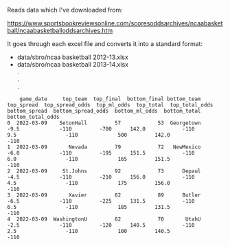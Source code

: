 Reads data which I've downloaded from:

https://www.sportsbookreviewsonline.com/scoresoddsarchives/ncaabasketball/ncaabasketballoddsarchives.htm

It goes through each excel file and converts it into a standard format:

* data/sbro/ncaa basketball 2012-13.xlsx
* data/sbro/ncaa basketball 2013-14.xlsx  
.  
.  
.



```
    game_date     top_team  top_final  bottom_final bottom_team  top_spread  top_spread_odds  top_ml_odds  top_total  top_total_odds  bottom_spread  bottom_spread_odds  bottom_ml_odds  bottom_total  bottom_total_odds
0  2022-03-09    SetonHall         57            53  Georgetown        -9.5             -110         -700      142.0            -110            9.5                -110             500         142.0               -110
1  2022-03-09       Nevada         79            72   NewMexico        -6.0             -110         -195      151.5            -110            6.0                -110             165         151.5               -110
2  2022-03-09     St.Johns         92            73      Depaul        -4.5             -110         -210      156.0            -110            4.5                -110             175         156.0               -110
3  2022-03-09       Xavier         82            89      Butler        -6.5             -110         -225      131.5            -110            6.5                -110             185         131.5               -110
4  2022-03-09  WashingtonU         82            70       UtahU        -2.5             -110         -120      140.5            -110            2.5                -110             100         140.5               -110
```

